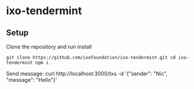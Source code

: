# ixo-tendermint

## Setup
Clone the repository and run install

`git clone https://github.com/ixofoundation/ixo-tendermint.git
cd ixo-tendermint
npm i`



Send message:
curl http://localhost:3000/txs -d '{"sender": "Nic", "message": "Hello"}'